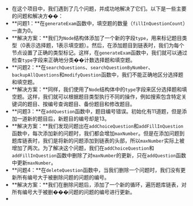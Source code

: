 - 在这个项目中，我们遇到了几个问题，并成功地解决了它们。以下是一些主要的问题和解决方��：
- **问题1：**在`generateExam`函数中，填空题的数量（`fillInQuestionCount`）一直为0。
- **解决方案：**我们为`Node`结构体添加了一个新的字段`type`，用来标记题目类型（0表示选择题，1表示填空题）。然后，在添加题目到链表时，我们为每个节点设置了正确的类型标记。这样，在`generateExam`函数中，我们就可以通过检查`type`字段来正确地分类��计数选择题和填空题。
- **问题2：**在`searchQuestions`、`searchQuestionByNumber`、`backupAllQuestions`和`modifyQuestion`函数中，我们不能正确地区分选择题和填空题。
- **解决方案：**同样，我们使用了`Node`结构体中的`type`字段来区分选择题和填空题。这样，我们就可以根据题目类型执行不同的操作，例如搜索包含特定关键词的题目、按编号查询题目、备份题目和修改题目。
- **问题3：**在`addQuestion`函数中，题目编号错误。初始化有11道题，但是添加一道新的题目后，新题目的编号却是13。
- **解决方案：**我们发现问题出在`addChoiceQuestion`和`addFillInQuestion`函数中，每次添加新的问题时，我们都会增加`maxNumber`。但是在添加问题到题库链表时，我们是将新的问题添加到链表的头部，所以`maxNumber`实际上被增加了两次。为了解决这个问题，我们在`addChoiceQuestion`和`addFillInQuestion`函数中删除了对`maxNumber`的更新，只在`addQuestion`函数中更新`maxNumber`。
- **问题4：**在`deleteQuestion`函数中，当我们删除一个问题时，我们没有更新所有编号大于被删除问题的问题的编号。
- **解决方案：**我们在删除问题后，添加了一个新的循环，遍历题库链表，对所有编号大于被删���问题的问题的编号进行更新。
-